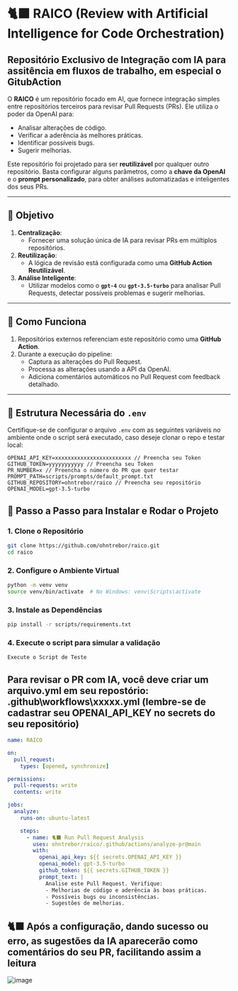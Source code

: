# 🐈‍⬛ RAICO (Review with Artificial Intelligence for Code Orchestration)

## **Repositório Exclusivo de Integração com IA para assitência em fluxos de trabalho, em especial o GitubAction**

O **RAICO** é um repositório focado em AI, que fornece integração simples entre repositórios terceiros para revisar Pull Requests (PRs). Ele utiliza o poder da OpenAI para:

- Analisar alterações de código.
- Verificar a aderência às melhores práticas.
- Identificar possíveis bugs.
- Sugerir melhorias.

Este repositório foi projetado para ser **reutilizável** por qualquer outro repositório. Basta configurar alguns parâmetros, como a **chave da OpenAI** e o **prompt personalizado**, para obter análises automatizadas e inteligentes dos seus PRs.

---

## **🎯 Objetivo**

1. **Centralização**:
   - Fornecer uma solução única de IA para revisar PRs em múltiplos repositórios.
2. **Reutilização**:
   - A lógica de revisão está configurada como uma **GitHub Action Reutilizável**.
3. **Análise Inteligente**:
   - Utilizar modelos como o **`gpt-4`** ou **`gpt-3.5-turbo`** para analisar Pull Requests, detectar possíveis problemas e sugerir melhorias.

---

## **🚀 Como Funciona**

1. Repositórios externos referenciam este repositório como uma **GitHub Action**.
2. Durante a execução do pipeline:
   - Captura as alterações do Pull Request.
   - Processa as alterações usando a API da OpenAI.
   - Adiciona comentários automáticos no Pull Request com feedback detalhado.

---

## **📄 Estrutura Necessária do `.env`**

Certifique-se de configurar o arquivo `.env` com as seguintes variáveis no ambiente onde o script será executado, caso deseje clonar o repo e testar local:

```plaintext
OPENAI_API_KEY=xxxxxxxxxxxxxxxxxxxxxxxx // Preencha seu Token
GITHUB_TOKEN=yyyyyyyyyyy // Preencha seu Token
PR_NUMBER=x // Preencha o número do PR que quer testar
PROMPT_PATH=scripts/prompts/default_prompt.txt
GITHUB_REPOSITORY=ohntrebor/raico // Preencha seu repositório
OPENAI_MODEL=gpt-3.5-turbo
```

## 📖 Passo a Passo para Instalar e Rodar o Projeto

### **1. Clone o Repositório**

```bash
git clone https://github.com/ohntrebor/raico.git
cd raico
```

### **2. Configure o Ambiente Virtual**

```bash
python -m venv venv
source venv/bin/activate  # No Windows: venv\Scripts\activate
```

### **3. Instale as Dependências**

```bash
pip install -r scripts/requirements.txt
```

### **4. Execute o script para simular a validação**

```bash
Execute o Script de Teste
```

## Para revisar o PR com IA, você deve criar um arquivo.yml em seu repostório: .github\workflows\xxxxx.yml (lembre-se de cadastrar seu OPENAI_API_KEY no secrets do seu repositório)

```yaml
name: RAICO

on:
  pull_request:
    types: [opened, synchronize]

permissions:
  pull-requests: write
  contents: write

jobs:
  analyze:
    runs-on: ubuntu-latest

    steps:
      - name: 🐈‍⬛ Run Pull Request Analysis
        uses: ohntrebor/raico/.github/actions/analyze-pr@main
        with:
          openai_api_key: ${{ secrets.OPENAI_API_KEY }}
          openai_model: gpt-3.5-turbo
          github_token: ${{ secrets.GITHUB_TOKEN }}
          prompt_text: |
            Analise este Pull Request. Verifique:
            - Melhorias de código e aderência às boas práticas.
            - Possíveis bugs ou inconsistências.
            - Sugestões de melhorias.
```

## 🐈‍⬛ Após a configuração, dando sucesso ou erro, as sugestões da IA aparecerão como comentários do seu PR, facilitando assim a leitura

![image](https://github.com/user-attachments/assets/9d2cbba7-60a8-4e58-87b4-72f097796802)

